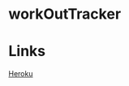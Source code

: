 # workOutTracker



# Links
[Heroku](https://radiant-forest-64716.herokuapp.com/?id=5f763da722df9800187262cd)
